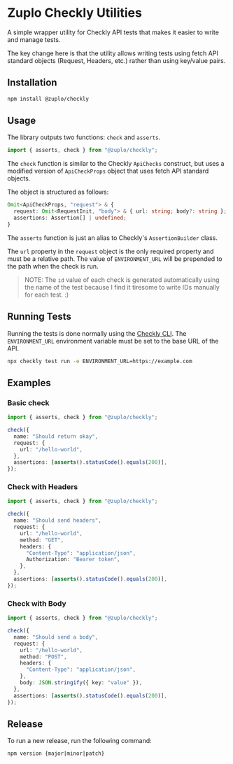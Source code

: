 # Zuplo Checkly Utilities

A simple wrapper utility for Checkly API tests that makes it easier to write and manage tests.

The key change here is that the utility allows writing tests using fetch API standard objects (Request, Headers, etc.) rather than using key/value pairs.

## Installation

```bash
npm install @zuplo/checkly
```

## Usage

The library outputs two functions: `check` and `asserts`.

```typescript
import { asserts, check } from "@zuplo/checkly";
```

The `check` function is similar to the Checkly `ApiChecks` construct, but uses a modified version of `ApiCheckProps` object that uses fetch API standard objects.

The object is structured as follows:

```typescript
Omit<ApiCheckProps, "request"> & {
  request: Omit<RequestInit, "body"> & { url: string; body?: string };
  assertions: Assertion[] | undefined;
}
```

The `asserts` function is just an alias to Checkly's `AssertionBuilder` class.

The `url` property in the `request` object is the only required property and must be a relative path. The value of `ENVIRONMENT_URL` will be prepended to the path when the check is run.

> NOTE: The `id` value of each check is generated automatically using the name of the test because I find it tiresome to write IDs manually for each test. :)

## Running Tests

Running the tests is done normally using the [Checkly CLI](https://www.checklyhq.com/docs/cli/). The `ENVIRONMENT_URL` environment variable must be set to the base URL of the API.

```bash
npx checkly test run -e ENVIRONMENT_URL=https://example.com
```

## Examples

### Basic check

```typescript
import { asserts, check } from "@zuplo/checkly";

check({
  name: "Should return okay",
  request: {
    url: "/hello-world",
  },
  assertions: [asserts().statusCode().equals(200)],
});
```

### Check with Headers

```typescript
import { asserts, check } from "@zuplo/checkly";

check({
  name: "Should send headers",
  request: {
    url: "/hello-world",
    method: "GET",
    headers: {
      "Content-Type": "application/json",
      Authorization: "Bearer token",
    },
  },
  assertions: [asserts().statusCode().equals(200)],
});
```

### Check with Body

```typescript
import { asserts, check } from "@zuplo/checkly";

check({
  name: "Should send a body",
  request: {
    url: "/hello-world",
    method: "POST",
    headers: {
      "Content-Type": "application/json",
    },
    body: JSON.stringify({ key: "value" }),
  },
  assertions: [asserts().statusCode().equals(200)],
});
```

## Release

To run a new release, run the following command:

```base
npm version {major|minor|patch}
```
